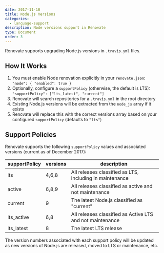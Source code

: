 ```yaml
---
date: 2017-11-10
title: Node.js Versions
categories:
  - language-support
description: Node versions support in Renovate
type: Document
order: 3
---
```


Renovate supports upgrading Node.js versions in `.travis.yml` files.

## How It Works

1. You must enable Node renovation explicitly in your `renovate.json`: `"node": { "enabled": true }`
2. Optionally, configure a `supportPolicy` (otherwise, the default is LTS): `"supportPolicy": ["lts_latest", "current"]`
3. Renovate will search repositories for a `.travis.yml` in the root directory
4. Existing Node.js versions will be extracted from the `node_js` array if it exists
5. Renovate will replace this with the correct versions array based on your configured `supportPolicy` (defaults to `"lts"`)

## Support Policies

Renovate supports the following `supportPolicy` values and associated versions (current as of December 2017):

| supportPolicy | versions | description                                               |
|---------------|----------|-----------------------------------------------------------|
| lts           | 4,6,8    | All releases classified as LTS, including in maintenance  |
| active        | 6,8,9    | All releases classified as active and not maintenance     |
| current       | 9        | The latest Node.js classified as "current"                |
| lts_active    | 6,8      | All releases classified as Active LTS and not maintenance |
| lts_latest    | 8        | The latest LTS release                                    |

The version numbers associated with each support policy will be updated as new versions of Node.js are released, moved to LTS or maintenance, etc.
